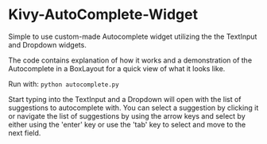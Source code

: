 # Kivy-AutoComplete-Widget
Simple to use custom-made Autocomplete widget utilizing the the TextInput and Dropdown widgets.

The code contains explanation of how it works and a demonstration of the Autocomplete in a BoxLayout for a quick view of what it looks like.

Run with:  `python autocomplete.py`

Start typing into the TextInput and a Dropdown will open with the list of suggestions to autocomplete with. You can select a suggestion by clicking it or navigate the list of suggestions by using the arrow keys and select by either using the 'enter' key or use the 'tab' key to select and move to the next field.
